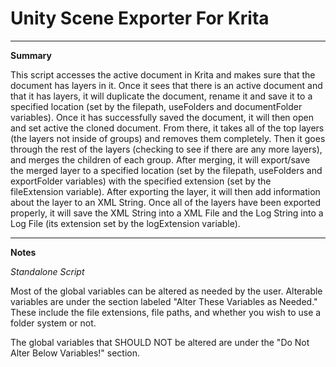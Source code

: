 # Unity Scene Exporter For Krita
-------------------------------------------------

**Summary**

This script accesses the active document in Krita and makes sure that the document has layers in it. Once it sees that there is an active document and that it has layers, it will duplicate the document, rename it and save it to a specified location (set by the filepath, useFolders and documentFolder variables). Once it has successfully saved the document, it will then open and set active the cloned document. From there, it takes all of the top layers (the layers not inside of groups) and removes them completely. Then it goes through the rest of the layers (checking to see if there are any more layers), and merges the children of each group. After merging, it will export/save the merged layer to a specified location (set by the filepath, useFolders and exportFolder variables) with the specified extension (set by the fileExtension variable). After exporting the layer, it will then add information about the layer to an XML String. Once all of the layers have been exported properly, it will save the XML String into a XML File and the Log String into a Log File (its extension set by the logExtension variable).

-------------------------------------------------

**Notes**

*Standalone Script*

Most of the global variables can be altered as needed by the user. Alterable variables are under the section labeled "Alter These Variables as Needed." These include the file extensions, file paths, and whether you wish to use a folder system or not.

The global variables that SHOULD NOT be altered are under the "Do Not Alter Below Variables!" section.